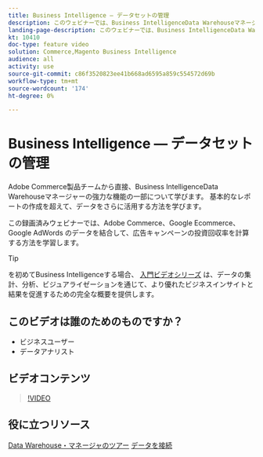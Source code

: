 ```yaml
---
title: Business Intelligence — データセットの管理
description: このウェビナーでは、Business IntelligenceData Warehouseマネージャの強力な機能の一部についてご覧いただけます。
landing-page-description: このウェビナーでは、Business IntelligenceData Warehouseマネージャの強力な機能の一部についてご覧いただけます。
kt: 10410
doc-type: feature video
solution: Commerce,Magento Business Intelligence
audience: all
activity: use
source-git-commit: c86f3520823ee41b668ad6595a859c554572d69b
workflow-type: tm+mt
source-wordcount: '174'
ht-degree: 0%

---
```


# Business Intelligence — データセットの管理

Adobe Commerce製品チームから直接、Business IntelligenceData Warehouseマネージャーの強力な機能の一部について学びます。 基本的なレポートの作成を超えて、データをさらに活用する方法を学びます。

この録画済みウェビナーでは、Adobe Commerce、Google Ecommerce、Google AdWords のデータを結合して、広告キャンペーンの投資回収率を計算する方法を学習します。

>[!TIP]
>
>を初めてBusiness Intelligenceする場合、 [入門ビデオシリーズ](./../1-overview.md) は、データの集計、分析、ビジュアライゼーションを通じて、より優れたビジネスインサイトと結果を促進するための完全な概要を提供します。

## このビデオは誰のためのものですか？

- ビジネスユーザー
- データアナリスト

## ビデオコンテンツ

>[!VIDEO](https://video.tv.adobe.com/v/342408?quality=12&learn=on)

## 役に立つリソース

[Data Warehouse・マネージャのツアー](https://docs.magento.com/mbi/data-analyst/data-warehouse-mgr/tour-dwm.html)
[データを接続](https://docs.magento.com/mbi/data-analyst/importing-data/connecting-data/connecting-data.html)
